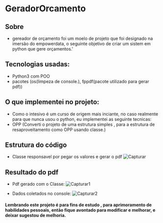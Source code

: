 # GeradorOrcamento

## Sobre 

-  gereador de orçamento foi um moelo de projeto que foi designado na imersão do empowerdata, o seguinte objetivo de criar um sistem em python que gere orçamentos.'

## Tecnologias usadas:

- Python3 com POO
- pacotes (os(limpeza de console.), fppdf(pacote utilizado para gerar pdf))

## O que implementei no projeto:

- Como o intesivo é um curso de origem mais inciante, no caso realmente para que nunca usou o python, eu implementei as seguinte tecnicas:
- OPP (Converti o projeto de uma estrutura simples , para a estrutura de resaproveitamento como OPP usando classe.)


## Estrutura do código

- Classe responsavel por pegar os valores e gerar o pdf
![Capturar](https://github.com/user-attachments/assets/bbf74d82-f3e5-475b-a85e-b294625d8434)


## Resultado do pdf
- Pdf gerado com o Classe:
![Capturar1](https://github.com/user-attachments/assets/09ede8c7-d737-4885-8d09-7696bf929a9d)


- Dados coletados no console:
![Capturar2](https://github.com/user-attachments/assets/b7be185e-b57b-4a22-8f92-8568630c8671)


#### Lembrando este projeto é para fins de estudo , para aprimoramento de habilidades pessoais, então fique avontado para modificar e melhorar, e deixar sugestou de melhoria.
